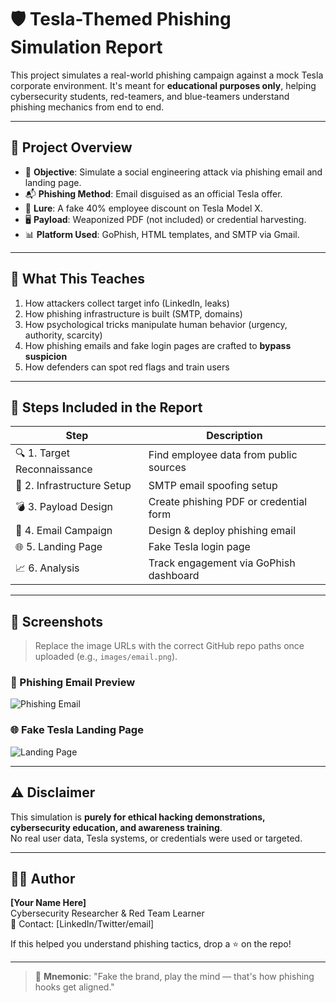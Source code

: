 # 🛡️ Tesla-Themed Phishing Simulation Report

This project simulates a real-world phishing campaign against a mock Tesla corporate environment. It's meant for **educational purposes only**, helping cybersecurity students, red-teamers, and blue-teamers understand phishing mechanics from end to end.

---

## 📌 Project Overview

- 🎯 **Objective**: Simulate a social engineering attack via phishing email and landing page.
- 📬 **Phishing Method**: Email disguised as an official Tesla offer.
- 🧲 **Lure**: A fake 40% employee discount on Tesla Model X.
- 🖥️ **Payload**: Weaponized PDF (not included) or credential harvesting.
- 📊 **Platform Used**: GoPhish, HTML templates, and SMTP via Gmail.

---

## 🧠 What This Teaches

1. How attackers collect target info (LinkedIn, leaks)
2. How phishing infrastructure is built (SMTP, domains)
3. How psychological tricks manipulate human behavior (urgency, authority, scarcity)
4. How phishing emails and fake login pages are crafted to **bypass suspicion**
5. How defenders can spot red flags and train users

---

## 🔧 Steps Included in the Report

| Step | Description |
|------|-------------|
| 🔍 1. Target Reconnaissance | Find employee data from public sources |
| 📡 2. Infrastructure Setup | SMTP email spoofing setup |
| 💣 3. Payload Design | Create phishing PDF or credential form |
| 🎯 4. Email Campaign | Design & deploy phishing email |
| 🌐 5. Landing Page | Fake Tesla login page |
| 📈 6. Analysis | Track engagement via GoPhish dashboard |

---

## 📸 Screenshots

> Replace the image URLs with the correct GitHub repo paths once uploaded (e.g., `images/email.png`).

### 📧 Phishing Email Preview  
![Phishing Email](images/email.png)

### 🌐 Fake Tesla Landing Page  
![Landing Page](images/landing-email.png)

---

## ⚠️ Disclaimer

This simulation is **purely for ethical hacking demonstrations, cybersecurity education, and awareness training**.  
No real user data, Tesla systems, or credentials were used or targeted.

---

## 👨‍💻 Author

**[Your Name Here]**  
Cybersecurity Researcher & Red Team Learner  
💬 Contact: [LinkedIn/Twitter/email]

If this helped you understand phishing tactics, drop a ⭐ on the repo!

---

> 🧠 **Mnemonic**: "Fake the brand, play the mind — that's how phishing hooks get aligned."
